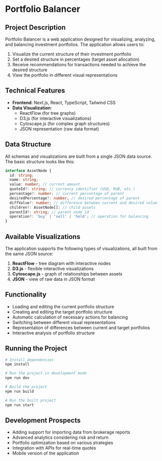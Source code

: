 # Portfolio Balancer

## Project Description

Portfolio Balancer is a web application designed for visualizing, analyzing, and balancing investment portfolios. The application allows users to:

1. Visualize the current structure of their investment portfolio
2. Set a desired structure in percentages (target asset allocation)
3. Receive recommendations for transactions needed to achieve the desired structure
4. View the portfolio in different visual representations

## Technical Features

- **Frontend**: Next.js, React, TypeScript, Tailwind CSS
- **Data Visualization**: 
  - ReactFlow (for tree graphs)
  - D3.js (for interactive visualizations)
  - Cytoscape.js (for complex graph structures)
  - JSON representation (raw data format)

## Data Structure

All schemas and visualizations are built from a single JSON data source. The basic structure looks like this:

```typescript
interface AssetNode {
  id: string;
  name: string;
  value: number; // current amount
  quoteId?: string; // currency identifier (USD, RUB, etc.)
  percentage?: number; // current percentage of parent
  desiredPercentage?: number; // desired percentage of parent
  diffValue?: number; // difference between current and desired value
  children?: AssetNode[]; // child assets
  parentId?: string; // parent node id
  operation?: 'buy' | 'sell' | 'hold'; // operation for balancing
}
```

## Available Visualizations

The application supports the following types of visualizations, all built from the same JSON source:

1. **ReactFlow** - tree diagram with interactive nodes
2. **D3.js** - flexible interactive visualizations
3. **Cytoscape.js** - graph of relationships between assets
4. **JSON** - view of raw data in JSON format

## Functionality

- Loading and editing the current portfolio structure
- Creating and editing the target portfolio structure
- Automatic calculation of necessary actions for balancing
- Switching between different visual representations
- Representation of differences between current and target portfolios
- Interactive analysis of portfolio structure

## Running the Project

```bash
# Install dependencies
npm install

# Run the project in development mode
npm run dev

# Build the project
npm run build

# Run the built project
npm run start
```

## Development Prospects

- Adding support for importing data from brokerage reports
- Advanced analytics considering risk and return
- Portfolio optimization based on various strategies
- Integration with APIs for real-time quotes
- Mobile version of the application 